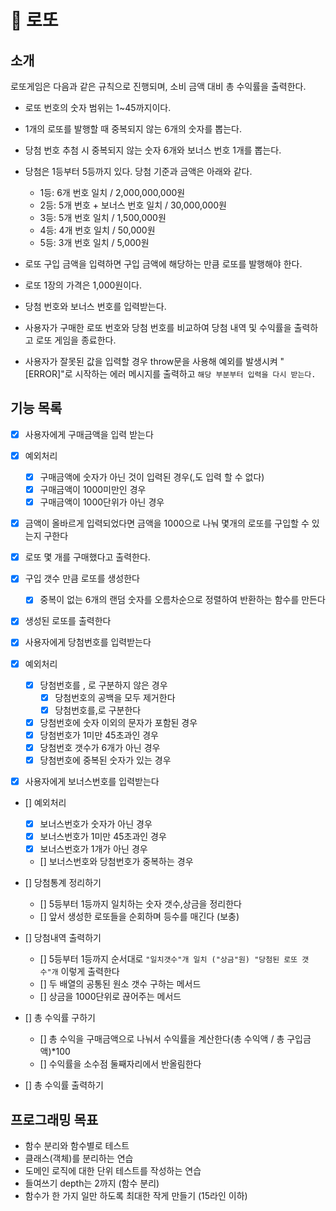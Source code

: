 # 🎰 로또

## 소개

로또게임은 다음과 같은 규칙으로 진행되며, 소비 금액 대비 총 수익률을 출력한다.

- 로또 번호의 숫자 범위는 1~45까지이다.
- 1개의 로또를 발행할 때 중복되지 않는 6개의 숫자를 뽑는다.
- 당첨 번호 추첨 시 중복되지 않는 숫자 6개와 보너스 번호 1개를 뽑는다.
- 당첨은 1등부터 5등까지 있다. 당첨 기준과 금액은 아래와 같다.

  - 1등: 6개 번호 일치 / 2,000,000,000원
  - 2등: 5개 번호 + 보너스 번호 일치 / 30,000,000원
  - 3등: 5개 번호 일치 / 1,500,000원
  - 4등: 4개 번호 일치 / 50,000원
  - 5등: 3개 번호 일치 / 5,000원

- 로또 구입 금액을 입력하면 구입 금액에 해당하는 만큼 로또를 발행해야 한다.
- 로또 1장의 가격은 1,000원이다.
- 당첨 번호와 보너스 번호를 입력받는다.
- 사용자가 구매한 로또 번호와 당첨 번호를 비교하여 당첨 내역 및 수익률을 출력하고 로또 게임을 종료한다.
- 사용자가 잘못된 값을 입력할 경우 throw문을 사용해 예외를 발생시켜 "[ERROR]"로 시작하는 에러 메시지를 출력하고 `해당 부분부터 입력을 다시 받는다.`

## 기능 목록

- [x] 사용자에게 구매금액을 입력 받는다
- [x] 예외처리
  - [x] 구매금액에 숫자가 아닌 것이 입력된 경우(,도 입력 할 수 없다)
  - [x] 구매금액이 1000미만인 경우
  - [x] 구매금액이 1000단위가 아닌 경우
- [x] 금액이 올바르게 입력되었다면 금액을 1000으로 나눠 몇개의 로또를 구입할 수 있는지 구한다
- [x] 로또 몇 개를 구매했다고 출력한다.
- [x] 구입 갯수 만큼 로또를 생성한다
  - [x] 중복이 없는 6개의 랜덤 숫자를 오름차순으로 정렬하여 반환하는 함수를 만든다
- [x] 생성된 로또를 출력한다
- [x] 사용자에게 당첨번호를 입력받는다
- [x] 예외처리

  - [x] 당첨번호를 , 로 구분하지 않은 경우
    - [x] 당첨번호의 공백을 모두 제거한다
    - [x] 당첨번호를,로 구분한다
  - [x] 당첨번호에 숫자 이외의 문자가 포함된 경우
  - [x] 당첨번호가 1미만 45초과인 경우
  - [x] 당첨번호 갯수가 6개가 아닌 경우
  - [x] 당첨번호에 중복된 숫자가 있는 경우

- [x] 사용자에게 보너스번호를 입력받는다
- [] 예외처리

  - [x] 보너스번호가 숫자가 아닌 경우
  - [x] 보너스번호가 1미만 45초과인 경우
  - [x] 보너스번호가 1개가 아닌 경우
  - [] 보너스번호와 당첨번호가 중복하는 경우

- [] 당첨통계 정리하기

  - [] 5등부터 1등까지 일치하는 숫자 갯수,상금을 정리한다
  - [] 앞서 생성한 로또들을 순회하며 등수를 매긴다 (보충)

- [] 당첨내역 출력하기

  - [] 5등부터 1등까지 순서대로 `"일치갯수"개 일치 ("상금"원) "당첨된 로또 갯수"개` 이렇게 출력한다
  - [] 두 배열의 공통된 원소 갯수 구하는 메서드
  - [] 상금을 1000단위로 끊어주는 메서드

- [] 총 수익률 구하기
  - [] 총 수익을 구매금액으로 나눠서 수익률을 계산한다(총 수익액 / 총 구입금액)\*100
  - [] 수익률을 소수점 둘째자리에서 반올림한다
- [] 총 수익률 출력하기

## 프로그래밍 목표

- 함수 분리와 함수별로 테스트
- 클래스(객체)를 분리하는 연습
- 도메인 로직에 대한 단위 테스트를 작성하는 연습
- 들여쓰기 depth는 2까지 (함수 분리)
- 함수가 한 가지 일만 하도록 최대한 작게 만들기 (15라인 이하)
